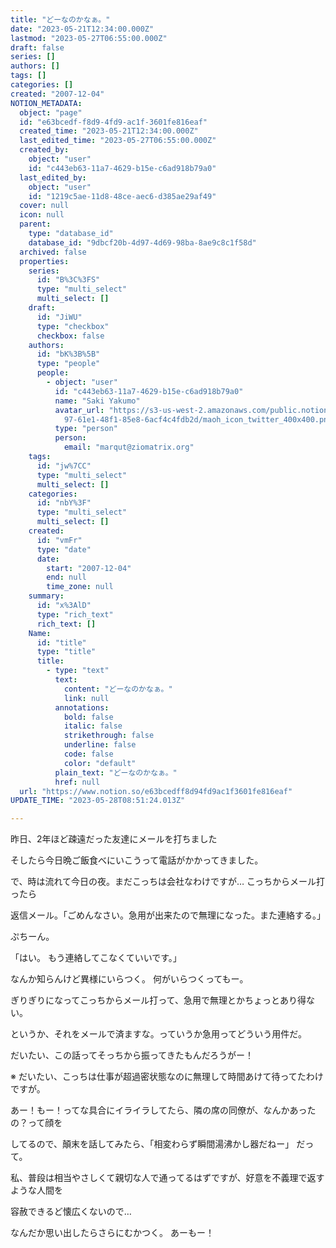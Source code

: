```yaml
---
title: "どーなのかなぁ。"
date: "2023-05-21T12:34:00.000Z"
lastmod: "2023-05-27T06:55:00.000Z"
draft: false
series: []
authors: []
tags: []
categories: []
created: "2007-12-04"
NOTION_METADATA:
  object: "page"
  id: "e63bcedf-f8d9-4fd9-ac1f-3601fe816eaf"
  created_time: "2023-05-21T12:34:00.000Z"
  last_edited_time: "2023-05-27T06:55:00.000Z"
  created_by:
    object: "user"
    id: "c443eb63-11a7-4629-b15e-c6ad918b79a0"
  last_edited_by:
    object: "user"
    id: "1219c5ae-11d8-48ce-aec6-d385ae29af49"
  cover: null
  icon: null
  parent:
    type: "database_id"
    database_id: "9dbcf20b-4d97-4d69-98ba-8ae9c8c1f58d"
  archived: false
  properties:
    series:
      id: "B%3C%3FS"
      type: "multi_select"
      multi_select: []
    draft:
      id: "JiWU"
      type: "checkbox"
      checkbox: false
    authors:
      id: "bK%3B%5B"
      type: "people"
      people:
        - object: "user"
          id: "c443eb63-11a7-4629-b15e-c6ad918b79a0"
          name: "Saki Yakumo"
          avatar_url: "https://s3-us-west-2.amazonaws.com/public.notion-static.com/3ad1c4\
            97-61e1-48f1-85e8-6acf4c4fdb2d/maoh_icon_twitter_400x400.png"
          type: "person"
          person:
            email: "marqut@ziomatrix.org"
    tags:
      id: "jw%7CC"
      type: "multi_select"
      multi_select: []
    categories:
      id: "nbY%3F"
      type: "multi_select"
      multi_select: []
    created:
      id: "vmFr"
      type: "date"
      date:
        start: "2007-12-04"
        end: null
        time_zone: null
    summary:
      id: "x%3AlD"
      type: "rich_text"
      rich_text: []
    Name:
      id: "title"
      type: "title"
      title:
        - type: "text"
          text:
            content: "どーなのかなぁ。"
            link: null
          annotations:
            bold: false
            italic: false
            strikethrough: false
            underline: false
            code: false
            color: "default"
          plain_text: "どーなのかなぁ。"
          href: null
  url: "https://www.notion.so/e63bcedff8d94fd9ac1f3601fe816eaf"
UPDATE_TIME: "2023-05-28T08:51:24.013Z"

---
```

<link rel="stylesheet" href="https://cdn.jsdelivr.net/npm/katex@0.16.2/dist/katex.min.css" integrity="sha384-bYdxxUwYipFNohQlHt0bjN/LCpueqWz13HufFEV1SUatKs1cm4L6fFgCi1jT643X" crossorigin="anonymous">


昨日、2年ほど疎遠だった友達にメールを打ちました


そしたら今日晩ご飯食べにいこうって電話がかかってきました。


で、時は流れて今日の夜。まだこっちは会社なわけですが… こっちからメール打ったら


返信メール。「ごめんなさい。急用が出来たので無理になった。また連絡する。」


ぷちーん。


「はい。 もう連絡してこなくていいです。」


なんか知らんけど異様にいらつく。 何がいらつくってもー。


ぎりぎりになってこっちからメール打って、急用で無理とかちょっとあり得ない。


というか、それをメールで済ますな。っていうか急用ってどういう用件だ。


だいたい、この話ってそっちから振ってきたもんだろうがー！


※ だいたい、こっちは仕事が超過密状態なのに無理して時間あけて待ってたわけですが。


あー！もー！ってな具合にイライラしてたら、隣の席の同僚が、なんかあったの？って顔を


してるので、顛末を話してみたら、「相変わらず瞬間湯沸かし器だねー」 だって。


私、普段は相当やさしくて親切な人で通ってるはずですが、好意を不義理で返すような人間を


容赦できるど懐広くないので…


なんだか思い出したらさらにむかつく。 あーもー！

